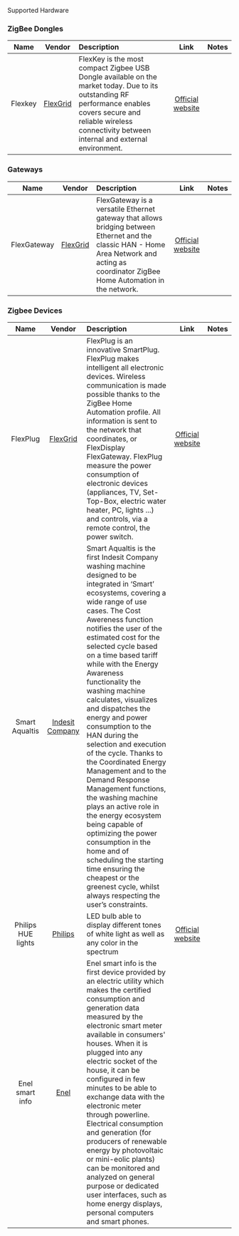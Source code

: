 Supported Hardware
<!-- Remember: the first line always goes with the title-->
<!-- Please use h3 headers (###) inside these files -->

### ZigBee Dongles

| Name | Vendor | Description | Link | Notes |
| :---:|:------:|:------------|:----:|:------|
| Flexkey | [FlexGrid](http://www.flexgrid.it/home_eng.html) | FlexKey is the most compact Zigbee USB Dongle available on the market today. Due to its outstanding RF performance enables covers secure and reliable wireless connectivity between internal and external environment.  | [Official website](http://www.flexgrid.it/eng/prodotti/flexkey.html) |  |

### Gateways
| Name | Vendor | Description | Link | Notes |
| :---:|:------:|:------------|:----:|:------|
| FlexGateway | [FlexGrid](http://www.flexgrid.it/home_eng.html) | FlexGateway is a versatile Ethernet gateway that allows bridging between Ethernet and the classic HAN - Home Area Network and acting as coordinator ZigBee Home Automation in the network.   | [Official website](http://www.flexgrid.it/eng/prodotti/flexgateway.html) |  |


### Zigbee Devices

| Name | Vendor | Description | Link | Notes |
| :---:|:------:|:------------|:----:|:------|
| FlexPlug | [FlexGrid](http://www.flexgrid.it/home_eng.html) |  FlexPlug is an innovative SmartPlug. FlexPlug makes intelligent all electronic devices. Wireless communication is made possible thanks to the ZigBee Home Automation profile. All information is sent to the network that coordinates, or FlexDisplay FlexGateway. FlexPlug measure the power consumption of electronic devices (appliances, TV, Set-Top-Box, electric water heater, PC, lights ...) and controls, via a remote control, the power switch. | [Official website](http://www.flexgrid.it/eng/prodotti/flexplug.html) |  |
| Smart Aqualtis | [Indesit Company](http://www.indesitcompany.com/) | Smart Aqualtis is the first Indesit Company washing machine designed to be integrated in ‘Smart’ ecosystems, covering a wide range of use cases. The Cost Awereness function notifies the user of the estimated cost for the selected cycle based on a time based tariff while with the Energy Awareness functionality the washing machine calculates, visualizes and dispatches the energy and power consumption to the HAN during the selection and execution of the cycle. Thanks to the Coordinated Energy Management and to the Demand Response Management functions, the washing machine plays an active role in the energy ecosystem being capable of optimizing the power consumption in the home and of scheduling the starting time ensuring the cheapest or the greenest cycle, whilst always respecting the user’s constraints. | |
| Philips HUE lights | [Philips](http://www.philips.com) | LED bulb able to display different tones of white light as well as any color in the spectrum  | [Official website](https://www.meethue.com/en-US) | |
| Enel smart info | [Enel](http://www.enel.it) | Enel smart info is the first device provided by an electric utility which makes the certified consumption and generation data measured by the electronic smart meter available in consumers' houses. When it is plugged into any electric socket of the house, it can be configured in few minutes to be able to exchange data with the electronic meter through powerline. Electrical consumption and generation (for producers of renewable energy by photovoltaic or mini-eolic plants) can be monitored and analyzed on general purpose or dedicated user interfaces, such as home energy displays, personal computers and smart phones.| |

